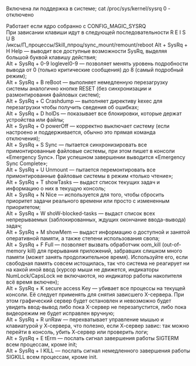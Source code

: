 Включена ли поддержка в системе;
cat /proc/sys/kernel/sysrq 
0 - отключено

Работает если ядро собранно с CONFIG_MAGIC_SYSRQ   
При зависании клавиши идут в следующей последовательности R E I S U B  
/иксы/П_процессы/Skill_ппроц/sync_mount/remount/reboot
Alt + SysRq + H	Help — выводит все доступные возможности SysRq, выделяя большой буквой клавишу действия;  
Alt + SysRq + 0-9	loglevel0-9 — позволяет менять уровень подробности вывода от 0 (только критические сообщения) до 8 (самый подробный режим);  
Alt + SysRq + B	reBoot — выполняет немедленную перезагрузку системы аналогично кнопке RESET (без синхронизации и размонтирования файловых систем);  
Alt + SysRq + C	Crashdump — выполняет директиву kexec для перезагрузки чтобы получить сведения об ошибках;  
Alt + SysRq + D	holDs — показывает все блокировки, которые держат устройства или файлы;  
Alt + SysRq + O	powerOff — корректно выключает систему (если настроено и поддерживается, обычно это прямая команда отключения);   
Alt + SysRq + S	Sync — пытается синхронизировать все примонтированные файловые системы, при этом пишет в консоли «Emergency Sync». При успешном завершении выводится «Emergency Sync Complete»;  
Alt + SysRq + U	Unmount — пытается перемонтировать все примонтированные файловые системы в режим «только чтение»;  
Alt + SysRq + T	showTasks — выдаст список текущих задач и информацию о них в текущую консоль;  
Alt + SysRq + N	Nice — используется для того, чтобы сбросить приоритет задачи реального времени или просто с измененным приоритетом;  
Alt + SysRq + W	shoW-blocked-tasks — выдаст список всех непрерываемых (заблокированных, ждущих окончание ввода-вывода) задач;  
Alt + SysRq + M	showMem — выдаст информацию о доступной и занятой оперативной памяти, а также степени использования свопа;  
Alt + SysRq + F	Full — позволяет вызвать обработчик oom_kill (out-of-memory kill) для прерывания приложений, забравших слишком много памяти (может занять продолжительное время). Используйте его, если свободная память совсем истощилась, так что система не реагирует ни на какой иной ввод (курсор мыши не движется, индикаторы NumLock/CapsLock не включаются, но индикатор работы накопителя всё время включен);  
Alt + SysRq + K	secure access Key — убивает все процессы на текущей консоли. Её следует применять для снятия зависшего X-сервера. При этом графический сервер будет остановлен и невозможно будет увидеть ввод-вывод либо пока X-сервер не перезапустится, либо пока видеорежим не будет исправлен вручную;  
Alt + SysRq + R	unRaw — перехватывает управление мышью и клавиатурой у Х-сервера, что полезно, если Х-сервер завис: так можно перейти в консоль, убить Х-сервер или проверить логи;  
Alt + SysRq + E	tErm — послать сигнал завершения работы SIGTERM всем процессам, кроме init;  
Alt + SysRq + I	KILL — послать сигнал немедленного завершения работы SIGKILL всем процессам, кроме init.  
